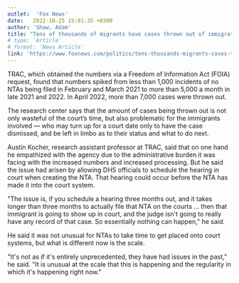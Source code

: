 ```yaml
---
outlet:  'Fox News'
date:   2022-10-25 15:01:35 +0300
author: 'Shaw, Adam'
title: "Tens of thousands of migrants have cases thrown out of immigration court, as docs not filed"
# type: 'Article'
# format: 'News Article'
link: 'https://www.foxnews.com/politics/tens-thousands-migrants-cases-thrown-immigration-court-docs-filed'
---
```

TRAC, which obtained the numbers via a Freedom of Information Act (FOIA) request, found that numbers spiked from less than 1,000 incidents of no NTAs being filed in February and March 2021 to more than 5,000 a month in late 2021 and 2022. In April 2022, more than 7,000 cases were thrown out.

The research center says that the amount of cases being thrown out is not only wasteful of the court’s time, but also problematic for the immigrants involved — who may turn up for a court date only to have the case dismissed, and be left in limbo as to their status and what to do next. 

Austin Kocher, research assistant professor at TRAC, said that on one hand he empathized with the agency due to the administrative burden it was facing with the increased numbers and increased processing. But he said the issue had arisen by allowing DHS officials to schedule the hearing in court when creating the NTA. That hearing could occur before the NTA has made it into the court system. 

"The issue is, if you schedule a hearing three months out, and it takes longer than three months to actually file that NTA on the courts … then that immigrant is going to show up in court, and the judge isn't going to really have any record of that case. So essentially nothing can happen," he said.

He said it was not unusual for NTAs to take time to get placed onto court systems, but what is different now is the scale.

"It's not as if it's entirely unprecedented, they have had issues in the past," he said. "It is unusual at the scale that this is happening and the regularity in which it's happening right now."